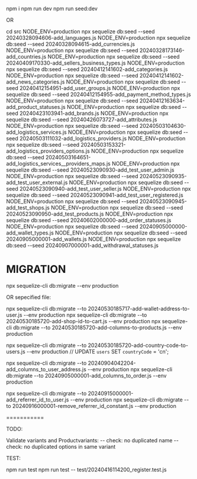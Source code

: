 npm i
npm run dev
npm run seed:dev

OR

cd src
NODE_ENV=production npx sequelize db:seed --seed 20240328094606-add_languages.js
NODE_ENV=production npx sequelize db:seed --seed 20240328094615-add_currencies.js
NODE_ENV=production npx sequelize db:seed --seed 20240328173146-add_countries.js
NODE_ENV=production npx sequelize db:seed --seed 20240409170330-add_sellers_business_types.js
NODE_ENV=production npx sequelize db:seed --seed 20240412141602-add_categories.js
NODE_ENV=production npx sequelize db:seed --seed 20240412141602-add_news_categories.js
NODE_ENV=production npx sequelize db:seed --seed 20240412154951-add_user_groups.js
NODE_ENV=production npx sequelize db:seed --seed 20240412154955-add_payment_method_types.js
NODE_ENV=production npx sequelize db:seed --seed 20240412163634-add_product_statuses.js
NODE_ENV=production npx sequelize db:seed --seed 20240423103941-add_brands.js
NODE_ENV=production npx sequelize db:seed --seed 20240426073727-add_attributes.js
NODE_ENV=production npx sequelize db:seed --seed 20240503104630-add_logistics_services.js
NODE_ENV=production npx sequelize db:seed --seed 20240503111032-add_logistics_providers.js
NODE_ENV=production npx sequelize db:seed --seed 20240503153321-add_logistics_providers_options.js
NODE_ENV=production npx sequelize db:seed --seed 20240503164651-add_logistics_services__providers_maps.js
NODE_ENV=production npx sequelize db:seed --seed 20240523090930-add_test_user_admin.js
NODE_ENV=production npx sequelize db:seed --seed 20240523090935-add_test_user_external.js
NODE_ENV=production npx sequelize db:seed --seed 20240523090940-add_test_user_seller.js
NODE_ENV=production npx sequelize db:seed --seed 20240523090941-add_test_user_registered.js
NODE_ENV=production npx sequelize db:seed --seed 20240523090945-add_test_shops.js
NODE_ENV=production npx sequelize db:seed --seed 20240523090950-add_test_products.js
NODE_ENV=production npx sequelize db:seed --seed 20240602000000-add_order_statuses.js
NODE_ENV=production npx sequelize db:seed --seed 20240905000000-add_wallet_types.js
NODE_ENV=production npx sequelize db:seed --seed 20240905000001-add_wallets.js
NODE_ENV=production npx sequelize db:seed --seed 20240907000001-add_withdrawal_statuses.js


# MIGRATION

npx sequelize-cli db:migrate --env production

OR sepecified file:

npx sequelize-cli db:migrate --to 20240530185717-add-wallet-address-to-user.js --env production
npx sequelize-cli db:migrate --to 20240530185720-add-shop-id-to-cart.js --env production
npx sequelize-cli db:migrate --to 20240530185720-add-columns-to-products.js --env production

npx sequelize-cli db:migrate --to 20240530185720-add-country-code-to-users.js --env production
// UPDATE `users` SET `countryCode` = 'cn';

npx sequelize-cli db:migrate --to 20240904042204-add_columns_to_user_address.js --env production
npx sequelize-cli db:migrate --to 20240905000001-add_columns_to_order.js --env production

npx sequelize-cli db:migrate --to 20240915000001-add_referrer_id_to_user.js --env production
npx sequelize-cli db:migrate --to 20240916000001-remove_referrer_id_constant.js --env production

===========


TODO:

Validate variants and Productvariants:
-- check: no duplicated name
-- check: no duplicated options in same variant


TEST:

  npm run test
  npm run test -- test/20240416114200_register.test.js

